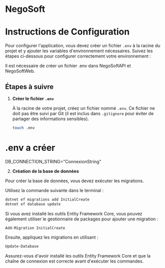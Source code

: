 # NegoSoft

# Instructions de Configuration

Pour configurer l'application, vous devez créer un fichier `.env` à la racine du projet et y ajouter les variables d'environnement nécessaires. Suivez les étapes ci-dessous pour configurer correctement votre environnement :

Il est nécessaire de créer un fichier .env dans NegoSoftAPI et NegoSoftWeb.

## Étapes à suivre

1. **Créer le fichier `.env`**

   À la racine de votre projet, créez un fichier nommé `.env`. Ce fichier ne doit pas être suivi par Git (il est inclus dans `.gitignore` pour éviter de partager des informations sensibles).

   ```bash
   touch .env
   
# .env a créer
DB_CONNECTION_STRING="ConnexionString"

2. **Création de la base de données**

Pour créer la base de données, vous devez exécuter les migrations.

Utilisez la commande suivante dans le terminal :

```bash
dotnet ef migrations add InitialCreate
dotnet ef database update
```

Si vous avez installé les outils Entity Framework Core, vous pouvez également
utiliser le gestionnaire de packages pour ajouter une migration :

```bash
Add-Migration InitialCreate
```
Ensuite, appliquez les migrations en utilisant :

```bash
Update-Database
```

Assurez-vous d'avoir installé les outils Entity Framework Core et
que la chaîne de connexion est correcte avant d'exécuter les commandes.
